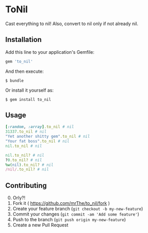 # ToNil

Cast everything to nil!
Also, convert to nil only if not already nil.

## Installation

Add this line to your application's Gemfile:

```ruby
gem 'to_nil'
```

And then execute:

    $ bundle

Or install it yourself as:

    $ gem install to_nil

## Usage

```ruby
[:random, :array].to_nil # nil
31337.to_nil # nil
"Yet another shitty gem".to_nil # nil
"Your fat boss".to_nil # nil
nil.to_nil # nil

nil.to_nil? # nil
?0.to_nil? # nil
%w(nil).to_nil? # nil
/nil/.to_nil? # nil
```

## Contributing

0. Orly?!
1. Fork it ( https://github.com/mrThe/to_nil/fork )
2. Create your feature branch (`git checkout -b my-new-feature`)
3. Commit your changes (`git commit -am 'Add some feature'`)
4. Push to the branch (`git push origin my-new-feature`)
5. Create a new Pull Request
